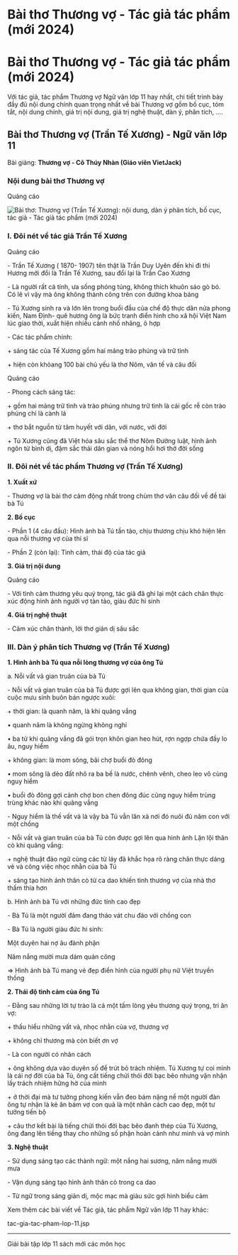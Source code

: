 # Bài thơ Thương vợ - Tác giả tác phẩm (mới 2024)

# Bài thơ Thương vợ - Tác giả tác phẩm (mới 2024)

Với tác giả, tác phẩm Thương vợ Ngữ văn lớp 11 hay nhất, chi tiết trình bày đầy đủ nội dung chính quan trọng nhất về bài Thương vợ gồm bố cục, tóm tắt, nội dung chính, giá trị nội dung, giá trị nghệ thuật, dàn ý, phân tích, ....

## Bài thơ Thương vợ (Trần Tế Xương) - Ngữ văn lớp 11

Bài giảng: **Thương vợ - Cô Thúy Nhàn (Giáo viên VietJack)**

### Nội dung bài thơ Thương vợ

Quảng cáo

![Bài thơ: Thương vợ \(Trần Tế Xương\): nội dung, dàn ý phân tích, bố cục, tác giả - Tác giả tác phẩm \(mới 2024\)](https://vietjack.com/ngu-van-11/images/thuong-vo.PNG)

### I. Đôi nét về tác giả Trần Tế Xương

Quảng cáo

\- Trần Tế Xương ( 1870- 1907) tên thật là Trần Duy Uyên đến khi đi thi Hương mới đổi là Trần Tế Xương, sau đổi lại là Trần Cao Xương 

\- Là người rất cá tính, ưa sống phóng túng, không thích khuôn sáo gò bó. Có lẽ vì vậy mà ông không thành công trên con đường khoa bảng 

\- Tú Xương sinh ra và lớn lên trong buổi đầu của chế độ thực dân nửa phong kiến, Nam Định- quê hương ông là bức tranh điển hình cho xã hội Việt Nam lúc giao thời, xuất hiện nhiều cảnh nhố nhăng, ô hợp 

\- Các tác phẩm chính: 

\+ sáng tác của Tế Xương gồm hai mảng trào phúng và trữ tình 

\+ hiện còn khỏang 100 bài chủ yếu là thơ Nôm, văn tế và câu đối 

Quảng cáo

\- Phong cách sáng tác: 

\+ gồm hai mảng trữ tình và trào phúng nhưng trữ tình là cái gốc rễ còn trào phúng chỉ là cành lá 

\+ thơ bắt nguồn từ tâm huyết với dân, với nước, với đời 

\+ Tú Xương cũng đã Việt hóa sâu sắc thể thơ Nôm Đường luật, hình ảnh ngôn từ bình dị, đậm sắc thái dân gian và nóng hổi hơi thở đời sống 

### II. Đôi nét về tác phẩm Thương vợ (Trần Tế Xương)

**1\. Xuất xứ**

\- Thương vợ là bài thơ cảm động nhất trong chùm thơ văn câu đối về đề tài bà Tú 

**2\. Bố cục**

\- Phần 1 (4 câu đầu): Hình ảnh bà Tú tần tảo, chịu thương chịu khó hiện lên qua nỗi thương vợ của thi sĩ 

\- Phần 2 (còn lại): Tình cảm, thái độ của tác giả 

**3\. Giá trị nội dung**

Quảng cáo

\- Với tình cảm thương yêu quý trọng, tác giả đã ghi lại một cách chân thực xúc động hình ảnh người vợ tàn tảo, giàu đức hi sinh 

**4\. Giá trị nghệ thuật**

\- Cảm xúc chân thành, lời thơ giản dị sâu sắc 

### III. Dàn ý phân tích Thương vợ (Trần Tế Xương)

**1\. Hình ảnh bà Tú qua nỗi lòng thương vợ của ông Tú**

a. Nỗi vất vả gian truân của bà Tú 

\- Nỗi vất vả gian truân của bà Tú được gợi lên qua không gian, thời gian của cuộc mưu sinh buôn bán ngược xuôi: 

\+ thời gian: là quanh năm, là khi quãng vắng 

• quanh năm là không ngừng không nghỉ 

• ba từ khi quãng vắng đã gói trọn khôn gian heo hút, rợn ngợp chứa đầy lo âu, nguy hiểm 

\+ không gian: là mom sông, bãi chợ buổi đò đông 

• mom sông là dẻo đất nhô ra ba bề là nước, chênh vênh, cheo leo vô cùng nguy hiểm 

• buổi đò đông gợi cảnh chợ bon chen đông đúc cũng nguy hiểm trùng trùng khác nào khi quãng vắng 

\- Nguy hiểm là thế vất vả là vậy bà Tú vẫn lăn xả nơi đó nuôi đủ năm con với một chồng 

\- Nỗi vất vả gian truân của bà Tú còn được gợi lên qua hình ảnh Lặn lội thân cò khi quãng vắng: 

\+ nghệ thuật đảo ngữ cùng các từ láy đã khắc họa rõ ràng chân thực dáng vẻ và công việc nhọc nhằn của bà Tú 

\+ sáng tạo hình ảnh thân cò từ ca dao khiến tình thương vợ của nhà thơ thấm thía hơn 

b. Hình ảnh bà Tú với những đức tính cao đẹp 

\- Bà Tú là một người đảm đang tháo vát chu đáo với chồng con 

\- Bà Tú là người giàu đức hi sinh: 

Một duyên hai nợ âu đành phận 

Năm nắng mười mưa dám quản công 

⇒ Hình ảnh bà Tú mang vẻ đẹp điển hình của người phụ nữ Việt truyền thống 

**2\. Thái độ tình cảm của ông Tú**

\- Đằng sau những lời tự trào là cả một tấm lòng yêu thương quý trọng, tri ân vợ: 

\+ thấu hiểu những vất vả, nhọc nhằn của vợ, thương vợ 

\+ không chỉ thương mà còn biết ơn vợ 

\- Là con người có nhân cách 

\+ ông không dựa vào duyên số để trút bỏ trách nhiệm. Tú Xương tự coi mình là cái nợ đời của bà Tú, ông cất tiếng chửi thói đời bạc bẽo nhưng vận nhận lấy trách nhiệm hững hờ của mình 

\+ ở thời đại mà tư tưởng phong kiến vẫn đeo bám nặng nề một người đàn ông tự nhận là kẻ ăn bám vợ con quả là một nhân cách cao đẹp, một tư tưởng tiến bộ 

\+ câu thơ kết bài là tiếng chửi thói đời bạc bẽo đanh thép của Tú Xương, ông đang lên tiếng thay cho những số phận hoàn cảnh như mình và vợ mình 

**3\. Nghệ thuật**

\- Sử dụng sáng tạo các thành ngữ: một nắng hai sương, năm nắng mười mưa 

\- Vận dụng sáng tạo hình ảnh thân cò trong ca dao 

\- Từ ngữ trong sáng giản dị, mộc mạc mà giàu sức gợi hình biểu cảm 

Xem thêm các bài viết về Tác giả, tác phẩm Ngữ văn lớp 11 hay khác:

tac-gia-tac-pham-lop-11.jsp

* * *

Giải bài tập lớp 11 sách mới các môn học
